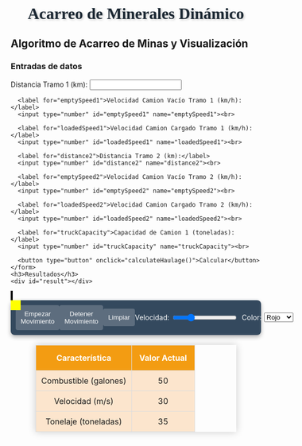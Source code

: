 <!DOCTYPE html>
<html lang="en">
<head>
  <meta charset="UTF-8">
  <meta name="viewport" content="width=device-width, initial-scale=1.0">
  <title>Acarreo de Minerales Dinámico</title>
  <style>
    #canvasContainer {
      position: relative;
    }
    #drawingCanvas {
      border: 2px solid black;
      cursor: crosshair;
    }
    #yellowSquare {
      position: absolute;
      width: 20px;
      height: 20px;
      background-color: yellow;
      pointer-events: none;
    }
    #buttonPanel { background-color: #34495e;
      padding: 10px;
      color: white;
      display: flex;
      align-items: center;
      border-radius: 8px;
      box-shadow: 0 4px 8px rgba(0, 0, 0, 0.3);
    }
    #buttonPanel button { background-color: #5d6d7e;
      color: white;
      border: none;
      padding: 10px;
      cursor: pointer;
      transition: background-color 0.3s;
      border-radius: 4px;
    }
    #buttonPanel button:hover { background-color: #85a5cc;
    }
    #buttonPanel label {
      margin-right: 5px;
    }
    #buttonPanel input[type="range"] {
      margin-right: 10px;
    }
    #buttonPanel select {
      margin-right: 10px;
    }
    #title { margin-top: 20px; font-size: 32px; font-weight: bold; text-align: center; font-family: 'Georgia', serif; color: #1c2833; text-shadow: 2px 2px 4px rgba(0, 0, 0, 0.2);
    }
    #truckTable {
      margin-top: 20px;
      border-collapse: collapse;
      width: 80%;
      margin-left: auto;
      margin-right: auto;
      box-shadow: 0 0 15px rgba(0, 0, 0, 0.2);
    }
    #truckTable th { background-color: #f39c12;
      color: white;
      padding: 15px;
      text-align: center;
      border: 1px solid #ddd;
    }
    #truckTable td { background-color: #fce5cd;
      border: 1px solid #ddd;
      text-align: center;
      padding: 10px;
    }
    #truckTable tr:nth-child(even) { background-color: #f8c471;
    }
  </style>
</head>
<body>
  <div id="title">Acarreo de Minerales Dinámico</div>
  <div>
    <h2>Algoritmo de Acarreo de Minas y Visualización</h2>
    <h3>Entradas de datos</h3>
    <form id="haulageForm">
      <label for="distance1">Distancia Tramo 1 (km):</label>
      <input type="number" id="distance1" name="distance1"><br>

      <label for="emptySpeed1">Velocidad Camion Vacío Tramo 1 (km/h):</label>
      <input type="number" id="emptySpeed1" name="emptySpeed1"><br>

      <label for="loadedSpeed1">Velocidad Camion Cargado Tramo 1 (km/h):</label>
      <input type="number" id="loadedSpeed1" name="loadedSpeed1"><br>

      <label for="distance2">Distancia Tramo 2 (km):</label>
      <input type="number" id="distance2" name="distance2"><br>

      <label for="emptySpeed2">Velocidad Camion Vacío Tramo 2 (km/h):</label>
      <input type="number" id="emptySpeed2" name="emptySpeed2"><br>

      <label for="loadedSpeed2">Velocidad Camion Cargado Tramo 2 (km/h):</label>
      <input type="number" id="loadedSpeed2" name="loadedSpeed2"><br>

      <label for="truckCapacity">Capacidad de Camion 1 (toneladas):</label>
      <input type="number" id="truckCapacity" name="truckCapacity"><br>

      <button type="button" onclick="calculateHaulage()">Calcular</button>
    </form>
    <h3>Resultados</h3>
    <div id="result"></div>
  </div>
  <div id="canvasContainer">
    <canvas id="drawingCanvas" width="800" height="600"></canvas>
    <div id="yellowSquare"></div>
  </div>
  <div id="buttonPanel">
    <button onclick="startMovement()">Empezar Movimiento</button>
    <button onclick="stopMovement()">Detener Movimiento</button>
    <button onclick="clearCanvas()">Limpiar</button>
    <label for="speedControl">Velocidad:</label>
    <input type="range" id="speedControl" min="0" max="20" value="5">
    <label for="colorControl">Color:</label>
    <select id="colorControl">
      <option value="red">Rojo</option>
      <option value="blue">Azul</option>
      <option value="green">Verde</option>
      <option value="black">Negro</option>
    </select>
  </div>
  <table id="truckTable">
    <thead>
      <tr>
        <th>Característica</th>
        <th>Valor Actual</th>
      </tr>
    </thead>
    <tbody>
      <tr>
        <td>Combustible (galones)</td>
        <td id="fuel">50</td>
      </tr>
      <tr>
        <td>Velocidad (m/s)</td>
        <td id="speed">30</td>
      </tr>
      <tr>
        <td>Tonelaje (toneladas)</td>
        <td id="tonnage">35</td>
      </tr>
    </tbody>
  </table>
  <script>
    const canvas = document.getElementById('drawingCanvas');
    const ctx = canvas.getContext('2d');
    const yellowSquare = document.getElementById('yellowSquare');
    const speedControl = document.getElementById('speedControl');
    const colorControl = document.getElementById('colorControl');
    let drawing = false;
    let path = [];
    let animationFrameId;
    let index = 0;
    let movementActive = false;

    // Variables for dynamic data
    let fuel = 50;
    let speed = 30;
    let tonnage = 35;
    let updateInterval;

    canvas.addEventListener('mousedown', (e) => {
      drawing = true;
      ctx.strokeStyle = colorControl.value;
      ctx.lineWidth = 2;
      ctx.beginPath();
      ctx.moveTo(e.offsetX, e.offsetY);
      path.push({ x: e.offsetX, y: e.offsetY, color: colorControl.value });
    });

    canvas.addEventListener('mousemove', (e) => {
      if (!drawing) return;
      ctx.lineTo(e.offsetX, e.offsetY);
      ctx.stroke();
      path.push({ x: e.offsetX, y: e.offsetY, color: colorControl.value });
    });

    canvas.addEventListener('mouseup', () => {
      drawing = false;
    });

    function startMovement() {
      if (path.length === 0 || movementActive) return;
      movementActive = true;
      index = 0;
      moveSquare();
      updateInterval = setInterval(updateTable, 1000); // Start updating the table every second
    }

    function moveSquare() {
      if (!movementActive) return;
      if (index >= path.length) {
        index = 0; // Reinicia el movimiento cuando llegue al final del camino
      }
      if (path[index]) {
        yellowSquare.style.left = path[index].x + 'px';
        yellowSquare.style.top = path[index].y + 'px';
        index += parseInt(speedControl.value);
        animationFrameId = requestAnimationFrame(moveSquare);
      }
    }

    function stopMovement() {
      movementActive = false;
      clearInterval(updateInterval); // Stop updating the table
      cancelAnimationFrame(animationFrameId);
    }

    function clearCanvas() {
      ctx.clearRect(0, 0, canvas.width, canvas.height);
      path = [];
      index = 0;
      movementActive = false;
      clearInterval(updateInterval); // Stop updating the table
      cancelAnimationFrame(animationFrameId);
    }

    function updateTable() {
      // Update fuel, speed, and tonnage randomly within specified ranges
      fuel = Math.max(30, Math.min(70, fuel + (Math.random() * 2 - 1)));
      speed = Math.max(20, Math.min(50, speed + (Math.random() * 4 - 2)) * speedControl.value / 5);
      tonnage = Math.max(30, Math.min(40, tonnage + (Math.random() * 2 - 1)));

      // Update the HTML table with new values
      document.getElementById('fuel').textContent = fuel.toFixed(2);
      document.getElementById('speed').textContent = speed.toFixed(2);
      document.getElementById('tonnage').textContent = tonnage.toFixed(2);
    }

    function calculateHaulage() {
      const distance1 = parseFloat(document.getElementById('distance1').value);
      const emptySpeed1 = parseFloat(document.getElementById('emptySpeed1').value);
      const loadedSpeed1 = parseFloat(document.getElementById('loadedSpeed1').value);
      const distance2 = parseFloat(document.getElementById('distance2').value);
      const emptySpeed2 = parseFloat(document.getElementById('emptySpeed2').value);
      const loadedSpeed2 = parseFloat(document.getElementById('loadedSpeed2').value);
      const truckCapacity = parseFloat(document.getElementById('truckCapacity').value);

      if (isNaN(distance1) || isNaN(emptySpeed1) || isNaN(loadedSpeed1) || isNaN(distance2) || isNaN(emptySpeed2) || isNaN(loadedSpeed2) || isNaN(truckCapacity)) {
        document.getElementById('result').innerHTML = "Por favor, ingrese todos los valores correctamente.";
        return;
      }

      const timeEmpty1 = distance1 / emptySpeed1;
      const timeLoaded1 = distance1 / loadedSpeed1;
      const timeEmpty2 = distance2 / emptySpeed2;
      const timeLoaded2 = distance2 / loadedSpeed2;
      const totalTime = timeEmpty1 + timeLoaded1 + timeEmpty2 + timeLoaded2;
      const materialTransported = truckCapacity;

      document.getElementById('result').innerHTML = `<strong>Tiempo total:</strong> ${totalTime.toFixed(2)} horas <br> <strong>Material transportado:</strong> ${materialTransported.toFixed(2)} toneladas`;
    }
  </script>
</body>
</html>
